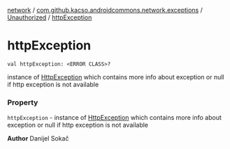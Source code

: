 [network](../../index.md) / [com.github.kacso.androidcommons.network.exceptions](../index.md) / [Unauthorized](index.md) / [httpException](.)

# httpException

`val httpException: <ERROR CLASS>?`

instance of [HttpException](#) which contains more info about exception or null if http
exception is not available

### Property

`httpException` - instance of [HttpException](#) which contains more info about exception or null if http
exception is not available

**Author**
Danijel Sokač

